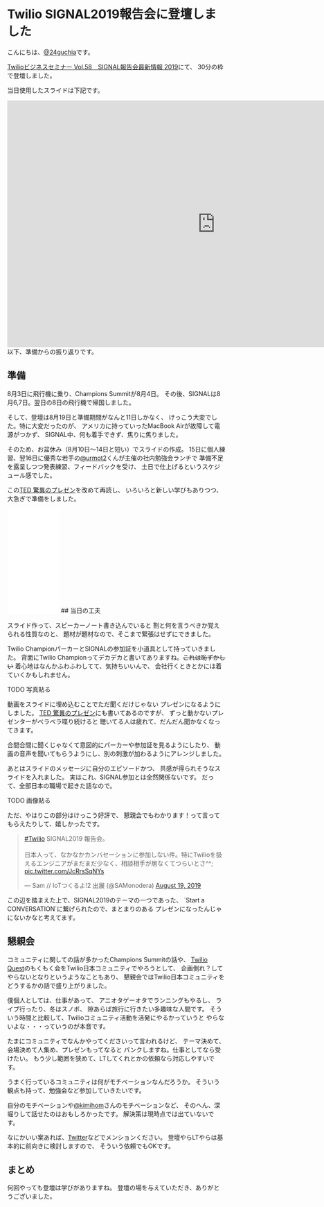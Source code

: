 # Twilio SIGNAL2019報告会に登壇しました

こんにちは、[@24guchia](https://twitter.com/24guchia)です。

[Twilioビジネスセミナー Vol.58　SIGNAL報告会最新情報 2019](https://twiliomeetup.doorkeeper.jp/events/94547)にて、
30分の枠で登壇しました。

当日使用したスライドは下記です。

<iframe src="https://docs.google.com/presentation/d/e/2PACX-1vS7nosvdHTHNCEthhgm_A_5p8sRErlt05dhTBT7JjDS5-vekbZ-LN0wYNY51t7NR5bXTbwvBgBNtONu/embed?start=false&loop=false&delayms=3000" frameborder="0" width="960" height="569" allowfullscreen="true" mozallowfullscreen="true" webkitallowfullscreen="true"></iframe>
以下、準備からの振り返りです。

## 準備

8月3日に飛行機に乗り、Champions Summitが8月4日。
その後、SIGNALは8月6,7日。翌日の8日の飛行機で帰国しました。

そして、登壇は8月19日と準備期間がなんと11日しかなく、
けっこう大変でした。特に大変だったのが、
アメリカに持っていったMacBook Airが故障して電源がつかず、
SIGNAL中、何も着手できず、焦りに焦りました。

そのため、お盆休み（8月10日〜14日と短い）でスライドの作成。
15日に個人練習、翌16日に優秀な若手の[@urmot2](https://twitter.com/urmot2)くんが主催の社内勉強会ランチで
準備不足を露呈しつつ発表練習、フィードバックを受け、
土日で仕上げるというスケジュール感でした。

この[TED 驚異のプレゼン](https://amzn.to/30jBRbR)を改めて再読し、
いろいろと新しい学びもありつつ、大急ぎで準備をしました。

<iframe style="width:120px;height:240px;" marginwidth="0" marginheight="0" scrolling="no" frameborder="0" src="//rcm-fe.amazon-adsystem.com/e/cm?lt1=_blank&bc1=000000&IS2=1&bg1=FFFFFF&fc1=000000&lc1=0000FF&t=birdmangai-22&language=ja_JP&o=9&p=8&l=as4&m=amazon&f=ifr&ref=as_ss_li_til&asins=B00LUKIF4W&linkId=1ed9c939daf3d5570204c3be23a5d7c7"></iframe>
## 当日の工夫

スライド作って、スピーカーノート書き込んでいると
割と何を言うべきか覚えられる性質なのと、
題材が題材なので、そこまで緊張はせずにできました。

Twilio ChampionパーカーとSIGNALの参加証を小道具として持っていきました。
背面にTwilio Championってデカデカと書いてありますね。~~これは恥ずかしい~~
着心地はなんかふわふわしてて、気持ちいいんで、
会社行くときとかには着ていくかもしれません。

TODO 写真貼る

動画をスライドに埋め込むことでただ聞くだけじゃない
プレゼンになるようにしました。
[TED 驚異のプレゼン](https://amzn.to/30jBRbR)にも書いてあるのですが、
ずっと動かないプレゼンターがベラベラ喋り続けると
聴いてる人は疲れて、だんだん聞かなくなってきます。

合間合間に聞くじゃなくて意図的にパーカーや参加証を見るようにしたり、
動画の音声を聞いてもらうようにし、別の刺激が加わるようにアレンジしました。

あとはスライドのメッセージに自分のエピソードかつ、
共感が得られそうなスライドを入れました。
実はこれ、SIGNAL参加とは全然関係ないです。
だって、全部日本の職場で起きた話なので。

TODO 画像貼る

ただ、やはりこの部分はけっこう好評で、
懇親会でもわかります！って言ってもらえたりして、嬉しかったです。

<blockquote class="twitter-tweet" data-partner="tweetdeck"><p lang="ja" dir="ltr"><a href="https://twitter.com/hashtag/Twilio?src=hash&amp;ref_src=twsrc%5Etfw">#Twilio</a> SIGNAL2019 報告会。<br><br>日本人って、なかなかカンバセーションに参加しない件。特にTwilioを扱えるエンジニアがまだまだ少なく、相談相手が居なくてつらいとさ^^; <a href="https://t.co/JcRrsSqNYs">pic.twitter.com/JcRrsSqNYs</a></p>&mdash; Sam // IoTつくるよ!2 出展 (@SAMonodera) <a href="https://twitter.com/SAMonodera/status/1163372976663740417?ref_src=twsrc%5Etfw">August 19, 2019</a></blockquote>
<script async src="https://platform.twitter.com/widgets.js" charset="utf-8"></script>
この辺を踏まえた上で、SIGNAL2019のテーマの一つであった、
`Start a CONVERSATION`に繋げられたので、まとまりのある
プレゼンになったんじゃにないかなと考えてます。

## 懇親会

コミュニティに関しての話が多かったChampions Summitの話や、
[Twilio Quest](https://www.twilio.com/quest)のもくもく会をTwilio日本コミュニティでやろうとして、
企画倒れ？してやらないとなりというようなこともあり、
懇親会ではTwilio日本コミュニティをどうするかの話で盛り上がりました。

僕個人としては、仕事があって、
アニオタゲーオタでランニングもやるし、
ライブ行ったり、冬はスノボ、
隙あらば旅行に行きたい多趣味な人間です。
そういう時間と比較して、Twilioコミュニティ活動を活発にやるかっていうと
やらないよな・・・っていうのが本音です。

たまにコミュニティでなんかやってくださいって言われるけど、
テーマ決めて、会場決めて人集め、プレゼンもってなると
パンクしますね。仕事としてなら受けたい。
もう少し範囲を狭めて、LTしてくれとかの依頼なら対応しやすいです。

うまく行っているコミュニティは何がモチベーションなんだろうか。
そういう観点も持って、勉強会など参加していきたいです。

自分のモチベーションや[@kimihom](https://twitter.com/kimihom)さんのモチベーションなど、
そのへん、深堀りして話せたのはおもしろかったです。
解決策は現時点では出ていないです。

なにかいい案あれば、[Twitter](https://twitter.com/24guchia)などでメンションください。
登壇やらLTやらは基本的に前向きに検討しますので、
そういう依頼でもOKです。

## まとめ

何回やっても登壇は学びがありますね。
登壇の場を与えていただき、ありがとうございました。